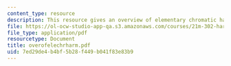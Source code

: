 ```yaml
---
content_type: resource
description: This resource gives an overview of elementary chromatic harmony.
file: https://ol-ocw-studio-app-qa.s3.amazonaws.com/courses/21m-302-harmony-and-counterpoint-ii-spring-2005/7ed29de4b4bf5b28f449b041f83e83b9_overofelechrharm.pdf
file_type: application/pdf
resourcetype: Document
title: overofelechrharm.pdf
uid: 7ed29de4-b4bf-5b28-f449-b041f83e83b9
---
```

